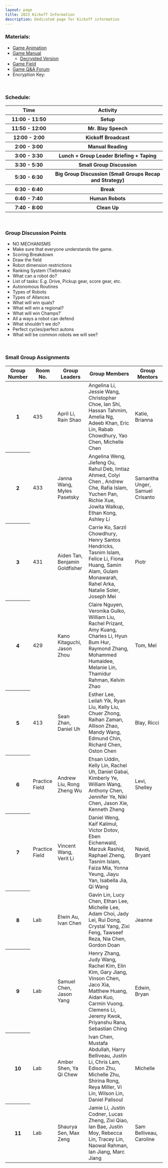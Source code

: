 ```yaml
---
layout: page
title: 2023 Kickoff Information
description: Dedicated page for Kickoff information
---
```


### Materials:
* [Game Animation]()
* [Game Manual]()
  * [Decrypted Version]()
* [Game Field](https://www.firstinspires.org/robotics/frc/playing-field)
* [Game Q&A Forum](https://frc-qa.firstinspires.org/)
* Encryption Key: 

&nbsp;

### Schedule:
<table class="table table-striped">
  <colgroup>
    <col span="1" style="width:30%">
    <col span="1" style="width:70%">
  </colgroup>
  <thead>
    <tr>
      <th scope="col"> Time </th>
      <th scope="col"> Activity </th>
    </tr>
  </thead>
  <tbody>
  <tr>
    <th scope="row" style=""> 11:00 - 11:50  </th>
    <th scope="row"> Setup </th>
  </tr>
  <tr>
    <th scope="row"> 11:50 - 12:00 </th>
    <th scope="row"> Mr. Blay Speech </th>
  </tr>
  <tr>
    <th scope="row"> 12:00 - 2:00 </th>
    <th scope="row"> Kickoff Broadcast </th>
  </tr>
  <tr>
    <th scope="row"> 2:00 - 3:00 </th>
    <th scope="row"> Manual Reading </th>
  </tr>
  <tr>
    <th scope="row"> 3:00 - 3:30 </th>
    <th scope="row"> Lunch + Group Leader Briefing + Taping </th>
  </tr>
  <tr>
    <th scope="row"> 3:30 - 5:30 </th>
    <th scope="row"> Small Group Discussion </th>
  </tr>
  <tr>
    <th scope="row"> 5:30 - 6:30 </th>
    <th scope="row"> Big Group Discussion (Small Groups Recap and Strategy) </th>
  </tr>
  <tr>
    <th scope="row"> 6:30 - 6:40 </th>
    <th scope="row"> Break </th>
  </tr>
  <tr>
    <th scope="row"> 6:40 - 7:40 </th>
    <th scope="row"> Human Robots </th>
  </tr>
  <tr>
    <th scope="row"> 7:40 - 8:00 </th>
    <th scope="row"> Clean Up </th>
  </tr>
  </tbody>
</table>

&nbsp;

### Group Discussion Points
* NO MECHANISMS
* Make sure that everyone understands the game.
* Scoring Breakdown
* Draw the field
* Robot dimension restrictions
* Ranking System (Tiebreaks)
* What can a robot do?
* List of tasks: E.g. Drive, Pickup gear, score gear, etc.
* Autonomous Routines
* Types of Robots
* Types of Allances
* What will win quals?
* What will win a regional?
* What will win Champs?`
* All a ways a robot can defend
* What shouldn't we do?
* Perfect cycles/perfect autons
* What will be common robots we will see?

&nbsp;

### Small Group Assignments

<table class="table table-striped">
  <thead>
    <tr>
      <th scope="col"> Group Number </th>
      <th scope="col"> Room No. </th>
      <th scope="col"> Group Leaders </th>
      <th scope="col"> Group Members </th>
      <th scope="col"> Group Mentors </th>
    </tr>
  </thead>
  <tbody>
  <tr>
    <th scope="row"> 1 </th>
    <td> 435 </td>
    <td> April Li, Rain Shao </td>
    <td> Angelina Li, Jessie Wang, Christopher Choe, Ian Shi, Hassan Tahmim, Amelia Ng, Adeeb Khan, Eric Lin, Rabab Chowdhury, Yao Chen, Michelle Chen </td>
    <td> Katie, Brianna </td>
  </tr>
  <tr>
    <th scope="row"> 2 </th>
    <td> 433 </td>
    <td> Janna Wang, Myles Pasetsky </td>
    <td> Angelina Weng, Jiefeng Ou, Rahul Deb, Imtiaz Ahmed, Colyi Chen , Andrew Che, Rafia Islam, Yuchen Pan, Richie Xue, Jowita Walkup, Ethan Kong, Ashley Li </td>
    <td> Samantha Unger, Samuel Crisanto </td>
  </tr>
  <tr>
    <th scope="row"> 3 </th>
    <td> 431 </td>
    <td> Aiden Tan, Benjamin Goldfisher </td>
    <td> Carrie Ko, Sarzil Chowdhury, Henry Santos Hendricks, Tasnim Islam, Felice Li, Fiona Huang, Samin Alam, Gulam Monawarah, Rahel Arka, Natalie Soler, Joseph Mei </td>
    <td> Piotr </td>
  </tr>
  <tr>
    <th scope="row"> 4 </th>
    <td> 429 </td>
    <td> Kano Kitaguchi, Jason Zhou </td>
    <td> Claire Nguyen, Veronika Gulko, William Liu, Rachel Prizant, Amy Kuang, Charles Li, Hyun Bum Hur, Raymond Zhang, Mohammed Humaidee, Melanie Lin, Thamidur Rahman, Kelvin Zhao </td>
    <td> Tom, Mel </td>
  </tr>
  <tr>
    <th scope="row"> 5 </th>
    <td> 413 </td>
    <td> Sean Zhan, Daniel Uh </td>
    <td> Esther Lee, Leilah Yik, Ryan Liu, Kelly Liu, Chuer Zhong, Raihan Zaman, Allison Zhao, Mandy Wang, Edmund Chin, Richard Chen, Oston Chen </td>
    <td> Blay, Ricci </td>
  </tr>
  <tr>
    <th scope="row"> 6 </th>
    <td> Practice Field </td>
    <td> Andrew Liu, Rong Zheng Wu </td>
    <td> Ehsan Uddin, Kelly Lin, Rachel Uh, Daniel Gabai, Kimberly Ye, William Wang, Anthony Chen, Jennifer Ye, Niki Chen, Jason Xie, Kenneth Zheng </td>
    <td> Levi, Shelley </td>
  </tr>
  <tr>
    <th scope="row"> 7 </th>
    <td> Practice Field </td>
    <td> Vincent Wang, Verit Li </td>
    <td> Daniel Weng, Kaif Kalimul, Victor Dotov, Eben Eichenwald, Marzuk Rashid, Raphael Zheng, Tasnim Islam, Faiza Mia, Yonna Yeung, Jiayu Yan, Isabella Jia, Qi Wang </td>
    <td> Navid, Bryant </td>
  </tr>
  <tr>
    <th scope="row"> 8 </th>
    <td> Lab </td>
    <td> Elwin Au, Ivan Chen </td>
    <td> Gavin Lin, Lucy Chen, Ethan Lee, Michelle Lee, Adam Choi, Jady Lei, Rui Dong, Crystal Yang, Zixi Feng, Tawseef Reza, Nia Chen, Gordon Doan </td>
    <td> Jeanne </td>
  </tr>
  <tr>
    <th scope="row"> 9 </th>
    <td> Lab </td>
    <td> Samuel Chen, Jason Yang  </td>
    <td> Henry Zhang, Judy Wang, Rachel Kim, Elin Kim, Gary Jiang, Vinson Chen, Jaco Xia, Matthew Huang, Aidan Kuo, Carmin Vuong, Clemens Li, Jeremy Kwok, Priyanshu Rana, Sebastian Ching </td>
    <td> Edwin, Bryan </td>
  </tr>
  <tr>
    <th scope="row"> 10 </th>
    <td> Lab </td>
    <td> Amber Shen, Ya Qi Chew </td>
    <td> Ivan Chen, Mustafa Abdullah, Harry Belliveau, Justin Li, Chris Lam, Edison Zhu, Michelle Zhu, Shirina Rong, Reya Miller, Vi Lin, Wilson Lin, Daniel Palisoul  </td>
    <td> Michelle </td>
  </tr>
  <tr>
    <th scope="row"> 11 </th>
    <td> Lab </td>
    <td> Shaurya Sen, Max Zeng </td>
    <td> Jamie Li, Justin Codner, Lucas Zheng, Zixi Qiao, Ian Bae, Justin Moy, Rebecca Lin, Tracey Lin, Naowal Rahman, Ian Jiang, Marc Jiang </td>
    <td> Sam Belliveau, Caroline </td>
  </tr>
  </tbody>
</table>